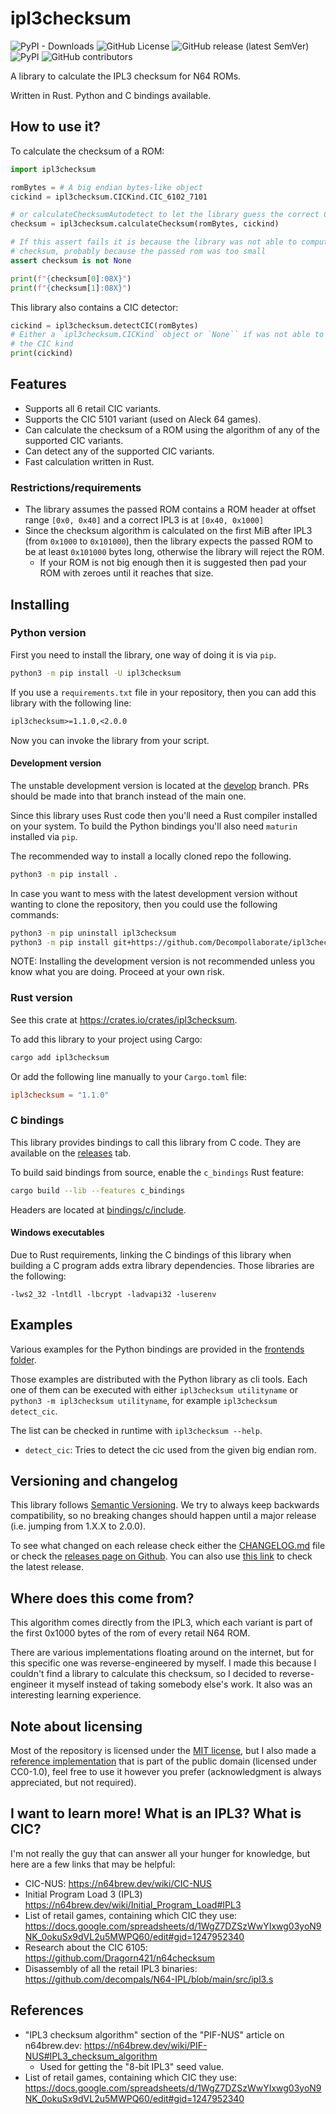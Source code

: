 # ipl3checksum

![PyPI - Downloads]
![GitHub License]
![GitHub release (latest SemVer)]
![PyPI]
![GitHub contributors]

[PyPI - Downloads]: <https://img.shields.io/pypi/dm/ipl3checksum>
[GitHub License]: <https://img.shields.io/github/license/Decompollaborate/ipl3checksum>
[GitHub release (latest SemVer)]: <https://img.shields.io/github/v/release/Decompollaborate/ipl3checksum>
[PyPI]: <https://img.shields.io/pypi/v/ipl3checksum>
[GitHub contributors]: <https://img.shields.io/github/contributors/Decompollaborate/ipl3checksum?logo=purple>

A library to calculate the IPL3 checksum for N64 ROMs.

Written in Rust. Python and C bindings available.

## How to use it?

To calculate the checksum of a ROM:

```py
import ipl3checksum

romBytes = # A big endian bytes-like object
cickind = ipl3checksum.CICKind.CIC_6102_7101

# or calculateChecksumAutodetect to let the library guess the correct CIC kind
checksum = ipl3checksum.calculateChecksum(romBytes, cickind)

# If this assert fails it is because the library was not able to compute the
# checksum, probably because the passed rom was too small
assert checksum is not None

print(f"{checksum[0]:08X}")
print(f"{checksum[1]:08X}")
```

This library also contains a CIC detector:

```py
cickind = ipl3checksum.detectCIC(romBytes)
# Either a `ipl3checksum.CICKind` object or `None`` if was not able to detect
# the CIC kind
print(cickind)
```

## Features

- Supports all 6 retail CIC variants.
- Supports the CIC 5101 variant (used on Aleck 64 games).
- Can calculate the checksum of a ROM using the algorithm of any of the
supported CIC variants.
- Can detect any of the supported CIC variants.
- Fast calculation written in Rust.

### Restrictions/requirements

- The library assumes the passed ROM contains a ROM header at offset range
`[0x0, 0x40]` and a correct IPL3 is at `[0x40, 0x1000]`
- Since the checksum algorithm is calculated on the first MiB after IPL3 (from
`0x1000` to `0x101000`), then the library expects the passed ROM to be at least
`0x101000` bytes long, otherwise the library will reject the ROM.
  - If your ROM is not big enough then it is suggested then pad your ROM with
    zeroes until it reaches that size.

## Installing

### Python version

First you need to install the library, one way of doing it is via `pip`.

```bash
python3 -m pip install -U ipl3checksum
```

If you use a `requirements.txt` file in your repository, then you can add
this library with the following line:

```txt
ipl3checksum>=1.1.0,<2.0.0
``````

Now you can invoke the library from your script.

#### Development version

The unstable development version is located at the
[develop](https://github.com/Decompollaborate/ipl3checksum/tree/develop)
branch. PRs should be made into that branch instead of the main one.

Since this library uses Rust code then you'll need a Rust compiler installed
on your system. To build the Python bindings you'll also need `maturin`
installed via `pip`.

The recommended way to install a locally cloned repo the following.

```bash
python3 -m pip install .
```

In case you want to mess with the latest development version without wanting to
clone the repository, then you could use the following commands:

```bash
python3 -m pip uninstall ipl3checksum
python3 -m pip install git+https://github.com/Decompollaborate/ipl3checksum.git@develop
```

NOTE: Installing the development version is not recommended unless you know what
you are doing. Proceed at your own risk.

### Rust version

See this crate at <https://crates.io/crates/ipl3checksum>.

To add this library to your project using Cargo:

```bash
cargo add ipl3checksum
```

Or add the following line manually to your `Cargo.toml` file:

```toml
ipl3checksum = "1.1.0"
```

### C bindings

This library provides bindings to call this library from C code. They are
available on the [releases](https://github.com/decompals/ipl3checksum/releases)
tab.

To build said bindings from source, enable the `c_bindings` Rust feature:

```bash
cargo build --lib --features c_bindings
```

Headers are located at [bindings/c/include](bindings/c/include).

#### Windows executables

Due to Rust requirements, linking the C bindings of this library when building
a C program adds extra library dependencies. Those libraries are the following:

```plain_text
-lws2_32 -lntdll -lbcrypt -ladvapi32 -luserenv
```

## Examples

Various examples for the Python bindings are provided in the
[frontends folder](src/ipl3checksum/frontends).

Those examples are distributed with the Python library as cli tools. Each one
of them can be executed with either `ipl3checksum utilityname` or
 `python3 -m ipl3checksum utilityname`, for example `ipl3checksum detect_cic`.

The list can be checked in runtime with `ipl3checksum --help`.

- `detect_cic`: Tries to detect the cic used from the given big endian rom.

## Versioning and changelog

This library follows [Semantic Versioning](https://semver.org/spec/v2.0.0.html).
We try to always keep backwards compatibility, so no breaking changes should
happen until a major release (i.e. jumping from 1.X.X to 2.0.0).

To see what changed on each release check either the [CHANGELOG.md](CHANGELOG.md)
file or check the [releases page on Github](https://github.com/Decompollaborate/ipl3checksum/releases).
You can also use [this link](https://github.com/Decompollaborate/ipl3checksum/releases/latest)
to check the latest release.

## Where does this come from?

This algorithm comes directly from the IPL3, which each variant is part of the
first 0x1000 bytes of the rom of every retail N64 ROM.

There are various implementations floating around on the internet, but for this
specific one was reverse-engineered by myself. I made this because I couldn't
find a library to calculate this checksum, so I decided to reverse-engineer it
myself instead of taking somebody else's work. It also was an interesting
learning experience.

## Note about licensing

Most of the repository is licensed under the [MIT license](LICENSE), but I also
made a [reference implementation](docs/reference_implementation.md) that is part
of the public domain (licensed under CC0-1.0), feel free to use it however you
prefer (acknowledgment is always appreciated, but not required).

## I want to learn more! What is an IPL3? What is CIC?

I'm not really the guy that can answer all your hunger for knowledge, but here
are a few links that may be helpful:

- CIC-NUS: <https://n64brew.dev/wiki/CIC-NUS>
- Initial Program Load 3 (IPL3) <https://n64brew.dev/wiki/Initial_Program_Load#IPL3>
- List of retail games, containing which CIC they use: <https://docs.google.com/spreadsheets/d/1WgZ7DZSzWwYIxwg03yoN9NK_0okuSx9dVL2u5MWPQ60/edit#gid=1247952340>
- Research about the CIC 6105: <https://github.com/Dragorn421/n64checksum>
- Disassembly of all the retail IPL3 binaries: <https://github.com/decompals/N64-IPL/blob/main/src/ipl3.s>

## References

- "IPL3 checksum algorithm" section of the "PIF-NUS" article on n64brew.dev: <https://n64brew.dev/wiki/PIF-NUS#IPL3_checksum_algorithm>
  - Used for getting the "8-bit IPL3" seed value.
- List of retail games, containing which CIC they use: <https://docs.google.com/spreadsheets/d/1WgZ7DZSzWwYIxwg03yoN9NK_0okuSx9dVL2u5MWPQ60/edit#gid=1247952340>
